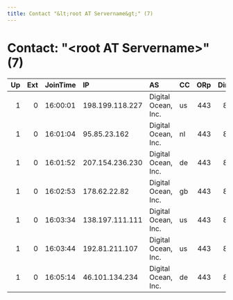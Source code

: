 ```yaml
---
title: Contact "&lt;root AT Servername&gt;" (7)
---
```


# Contact: "&lt;root AT Servername&gt;" (7)

|   Up |   Ext | JoinTime   | IP              | AS                  | CC   |   ORp |   Dirp | OS    | Version   | Nickname     |   eFamMembers |
|-----:|------:|:-----------|:----------------|:--------------------|:-----|------:|-------:|:------|:----------|:-------------|--------------:|
|    1 |     0 | 16:00:01   | 198.199.118.227 | Digital Ocean, Inc. | us   |   443 |     80 | Linux | 0.2.9.11  | wigwam       |             1 |
|    1 |     0 | 16:01:04   | 95.85.23.162    | Digital Ocean, Inc. | nl   |   443 |     80 | Linux | 0.2.9.11  | batcountry   |             1 |
|    1 |     0 | 16:01:52   | 207.154.236.230 | Digital Ocean, Inc. | de   |   443 |     80 | Linux | 0.2.9.11  | Pascal       |             1 |
|    1 |     0 | 16:02:53   | 178.62.22.82    | Digital Ocean, Inc. | gb   |   443 |     80 | Linux | 0.2.9.11  | ElCamino     |             1 |
|    1 |     0 | 16:03:34   | 138.197.111.111 | Digital Ocean, Inc. | us   |   443 |     80 | Linux | 0.2.9.11  | turkeybaster |             1 |
|    1 |     0 | 16:03:44   | 192.81.211.107  | Digital Ocean, Inc. | us   |   443 |     80 | Linux | 0.2.9.11  | mandarina    |             1 |
|    1 |     0 | 16:05:14   | 46.101.134.234  | Digital Ocean, Inc. | de   |   443 |     80 | Linux | 0.2.9.11  | sacrelicious |             1 |
